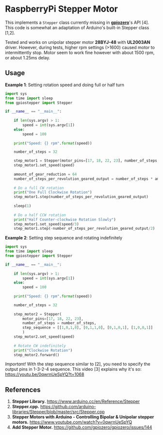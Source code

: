 # RaspberryPi Stepper Motor

This implements a `Stepper` class currently missing in [**gpiozero**](https://gpiozero.readthedocs.io/en/stable/)'s API [4].
This code is somewhat an adaptation of Arduino's built-in Stepper class [1,2].

Tested and works on unipolar stepper motor **28BYJ-48** with **UL2003AN** driver. However, during tests, higher rpm settings (>1600) caused motor to intermittently stop. Motor seem to work fine however with about 1500 rpm, or about 1.25ms delay.

## Usage
**Example 1**: Setting rotation speed and doing full or half turn

```python
import sys
from time import sleep
from gpiostepper import Stepper

if __name__ == "__main__":
    
    if len(sys.argv) > 1:
        speed = int(sys.argv[1])
    else:
        speed = 100
    
    print("Speed: {} rpm".format(speed))

    number_of_steps = 32

    step_motor1 = Stepper(motor_pins=[17, 18, 22, 23], number_of_steps = number_of_steps)
    step_motor1.set_speed(speed)
    
    amount_of_gear_reduction = 64
    number_of_steps_per_revolution_geared_output = number_of_steps * amount_of_gear_reduction
    
    # Do a full CW rotation
    print("One Full Clockwise Rotation")
    step_motor1.step(number_of_steps_per_revolution_geared_output)
    
    sleep(1)
    
    # Do a half CCW rotation
    print("Half Counter-clockwise Rotation Slowly")
    step_motor1.set_speed(speed/3)
    step_motor1.step(-number_of_steps_per_revolution_geared_output/2)
```

**Example 2**: Setting step sequence and rotating indefinitely

```python
import sys
from time import sleep
from gpiostepper import Stepper

if __name__ == "__main__":
    
    if len(sys.argv) > 1:
        speed = int(sys.argv[1])
    else:
        speed = 100
    
    print("Speed: {} rpm".format(speed))

    number_of_steps = 32
    
    step_motor2 = Stepper(
        motor_pins=[17, 18, 22, 23], 
        number_of_steps = number_of_steps,
        step_sequence = [[1,0,1,0], [0,1,1,0], [0,1,0,1], [1,0,0,1]]
        )
    step_motor2.set_speed(speed)
    
    # Rotate CW indefinitely
    print("Clockwise Rotation")
    step_motor2.forward()
```
*Important!* With the step sequence similar to [2], you need to specify the output pins in 1-3-2-4 sequence. This video [3] explains why it's so: https://youtu.be/0qwrnUeSpYQ?t=1068

## References

1. **Stepper Library.** https://www.arduino.cc/en/Reference/Stepper
2. **Stepper.cpp.** https://github.com/arduino-libraries/Stepper/blob/master/src/Stepper.cpp
3. **Stepper Motors with Arduino - Controlling Bipolar & Unipolar stepper motors.** https://www.youtube.com/watch?v=0qwrnUeSpYQ
4. **Add Stepper Motor.** https://github.com/gpiozero/gpiozero/issues/144



